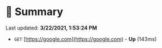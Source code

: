 # 📖 Summary
Last updated: **3/22/2021, 1:53:24 PM**

- `GET` [https://google.com](https://google.com) - **Up** (143ms)
